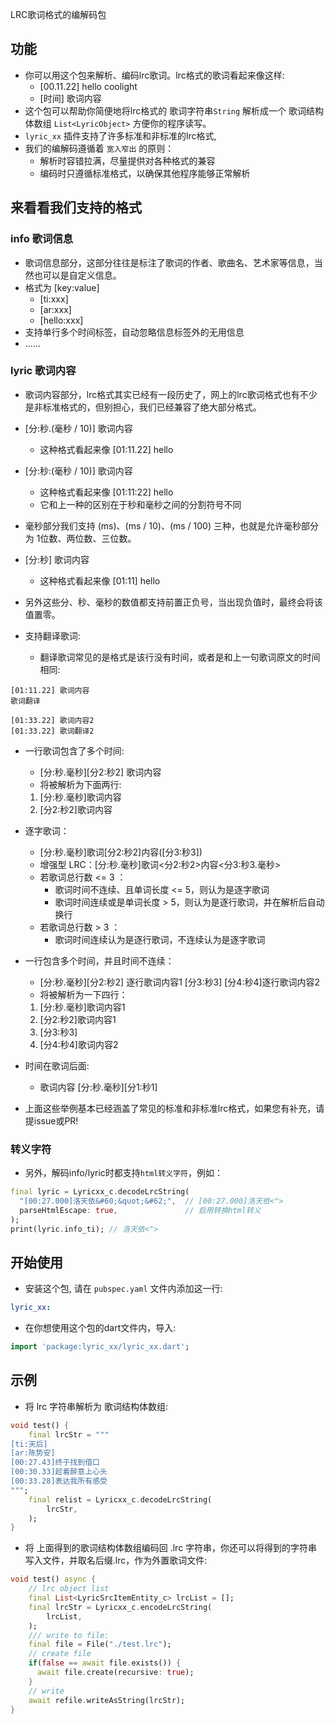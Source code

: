 <!--
This README describes the package. If you publish this package to pub.dev,
this README's contents appear on the landing page for your package.

For information about how to write a good package README, see the guide for
[writing package pages](https://dart.dev/guides/libraries/writing-package-pages).

For general information about developing packages, see the Dart guide for
[creating packages](https://dart.dev/guides/libraries/create-library-packages)
and the Flutter guide for
[developing packages and plugins](https://flutter.dev/developing-packages).
-->

LRC歌词格式的编解码包

## 功能

* 你可以用这个包来解析、编码lrc歌词。lrc格式的歌词看起来像这样:
    * [00.11.22] hello coolight
    * [时间] 歌词内容
* 这个包可以帮助你简便地将lrc格式的 歌词字符串`String` 解析成一个 歌词结构体数组 `List<LyricObject>` 方便你的程序读写。
* `lyric_xx` 插件支持了许多标准和非标准的lrc格式, 
* 我们的编解码遵循着 `宽入窄出` 的原则：
  * 解析时容错拉满，尽量提供对各种格式的兼容
  * 编码时只遵循标准格式，以确保其他程序能够正常解析
## 来看看我们支持的格式
### info 歌词信息
* 歌词信息部分，这部分往往是标注了歌词的作者、歌曲名、艺术家等信息，当然也可以是自定义信息。
* 格式为 [key:value]
  * [ti:xxx]
  * [ar:xxx]
  * [hello:xxx]
* 支持单行多个时间标签，自动忽略信息标签外的无用信息
* ......

### lyric 歌词内容
* 歌词内容部分，lrc格式其实已经有一段历史了，网上的lrc歌词格式也有不少是非标准格式的，但别担心，我们已经兼容了绝大部分格式。
* [分:秒.(毫秒 / 10)] 歌词内容 
  * 这种格式看起来像 [01:11.22] hello
* [分:秒:(毫秒 / 10)] 歌词内容 
  * 这种格式看起来像 [01:11:22] hello
  * 它和上一种的区别在于秒和毫秒之间的分割符号不同
* 毫秒部分我们支持 (ms)、(ms / 10)、(ms / 100) 三种，也就是允许毫秒部分为 1位数、两位数、三位数。
* [分:秒] 歌词内容 
  * 这种格式看起来像 [01:11] hello
* 另外这些分、秒、毫秒的数值都支持前置正负号，当出现负值时，最终会将该值置零。

* 支持翻译歌词: 
  * 翻译歌词常见的是格式是该行没有时间，或者是和上一句歌词原文的时间相同:
```lrc
[01:11.22] 歌词内容
歌词翻译

[01:33.22] 歌词内容2
[01:33.22] 歌词翻译2
```

* 一行歌词包含了多个时间:
  * [分:秒.毫秒][分2:秒2] 歌词内容
  * 将被解析为下面两行:
  1. [分:秒.毫秒]歌词内容
  2. [分2:秒2]歌词内容

* 逐字歌词：
  * [分:秒.毫秒]歌词[分2:秒2]内容([分3:秒3])
  * 增强型 LRC：[分:秒.毫秒]歌词<分2:秒2>内容<分3:秒3.毫秒>
  * 若歌词总行数 <= 3 ：
    * 歌词时间不连续、且单词长度 <= 5，则认为是逐字歌词
    * 歌词时间连续或是单词长度 > 5，则认为是逐行歌词，并在解析后自动换行
  * 若歌词总行数 > 3 ：
    * 歌词时间连续认为是逐行歌词，不连续认为是逐字歌词

* 一行包含多个时间，并且时间不连续：
  * [分:秒.毫秒][分2:秒2] 逐行歌词内容1 [分3:秒3] [分4:秒4]逐行歌词内容2
  * 将被解析为一下四行：
  1. [分:秒.毫秒]歌词内容1
  2. [分2:秒2]歌词内容1
  3. [分3:秒3]
  4. [分4:秒4]歌词内容2

* 时间在歌词后面:
  * 歌词内容 [分:秒.毫秒][分1:秒1]

* 上面这些举例基本已经涵盖了常见的标准和非标准lrc格式，如果您有补充，请提issue或PR!

### 转义字符
* 另外，解码info/lyric时都支持`html转义字符`，例如：
```dart
final lyric = Lyricxx_c.decodeLrcString(
  "[00:27.000]洛天依&#60;&quot;&#62;",  // [00:27.000]洛天依<">
  parseHtmlEscape: true,               // 启用转换html转义
);
print(lyric.info_ti); // 洛天依<">
```

## 开始使用

* 安装这个包, 请在 `pubspec.yaml` 文件内添加这一行:
```yaml
lyric_xx: 
```
* 在你想使用这个包的dart文件内，导入:
```dart
import 'package:lyric_xx/lyric_xx.dart';
```

## 示例

* 将 lrc 字符串解析为 歌词结构体数组:
```dart
void test() {
    final lrcStr = """
[ti:天后]
[ar:陈势安]
[00:27.43]终于找到借口
[00:30.33]趁着醉意上心头
[00:33.28]表达我所有感受
""";
    final relist = Lyricxx_c.decodeLrcString(
        lrcStr,
    );
}
```
* 将 上面得到的歌词结构体数组编码回 .lrc 字符串，你还可以将得到的字符串写入文件，并取名后缀.lrc，作为外置歌词文件:
```dart
void test() async {
    // lrc object list
    final List<LyricSrcItemEntity_c> lrcList = [];
    final lrcStr = Lyricxx_c.encodeLrcString(
        lrcList,
    );
    /// write to file:
    final file = File("./test.lrc");
    // create file
    if(false == await file.exists()) {
      await file.create(recursive: true);
    }
    // write
    await refile.writeAsString(lrcStr);
}
```